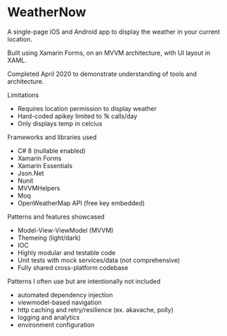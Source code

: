 # WeatherNow

A single-page iOS and Android app to display the weather in your current location.

Built using Xamarin Forms, on an MVVM architecture, with UI layout in XAML. 

Completed April 2020 to demonstrate understanding of tools and architecture. 

Limitations
- Requires location permission to display weather
- Hard-coded apikey limited to 1k calls/day
- Only displays temp in celcius

Frameworks and libraries used
- C# 8 (nullable enabled)
- Xamarin Forms
- Xamarin Essentials
- Json.Net
- Nunit
- MVVMHelpers
- Moq
- OpenWeatherMap API (free key embedded)

Patterns and features showcased
- Model-View-ViewModel (MVVM)
- Themeing (light/dark)
- IOC
- Highly modular and testable code
- Unit tests with mock services/data (not comprehensive)
- Fully shared cross-platform codebase

Patterns I often use but are intentionally not included
- automated dependency injection
- viewmodel-based navigation
- http caching and retry/resilience (ex. akavache, polly)
- logging and analytics
- environment configuration
